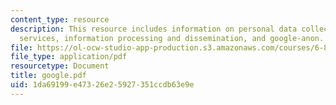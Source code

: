```yaml
---
content_type: resource
description: This resource includes information on personal data collection by google
  services, information processing and dissemination, and google-anon.
file: https://ol-ocw-studio-app-production.s3.amazonaws.com/courses/6-805-ethics-and-the-law-on-the-electronic-frontier-fall-2005/1da69199e47326e25927351ccdb63e9e_google.pdf
file_type: application/pdf
resourcetype: Document
title: google.pdf
uid: 1da69199-e473-26e2-5927-351ccdb63e9e
---
```

